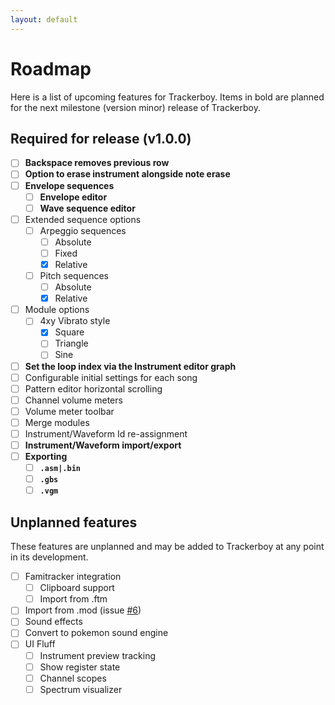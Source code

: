 ```yaml
---
layout: default
---
```


# Roadmap

Here is a list of upcoming features for Trackerboy. Items in bold are
planned for the next milestone (version minor) release of Trackerboy.

## Required for release (v1.0.0)

 - [ ] **Backspace removes previous row**
 - [ ] **Option to erase instrument alongside note erase**
 - [ ] **Envelope sequences**
     * [ ] **Envelope editor**
     * [ ] **Wave sequence editor**
 - [ ] Extended sequence options
     * [ ] Arpeggio sequences
         + [ ] Absolute
         + [ ] Fixed
         + [x] Relative
     * [ ] Pitch sequences
         + [ ] Absolute
         + [x] Relative
 - [ ] Module options
     * [ ] 4xy Vibrato style
         + [x] Square
         + [ ] Triangle
         + [ ] Sine
 - [ ] **Set the loop index via the Instrument editor graph**
 - [ ] Configurable initial settings for each song
 - [ ] Pattern editor horizontal scrolling
 - [ ] Channel volume meters
 - [ ] Volume meter toolbar
 - [ ] Merge modules
 - [ ] Instrument/Waveform Id re-assignment
 - [ ] **Instrument/Waveform import/export**
 - [ ] **Exporting**
     * [ ] **`.asm|.bin`**
     * [ ] **`.gbs`**
     * [ ] **`.vgm`**

## Unplanned features

These features are unplanned and may be added to Trackerboy at any point in
its development.

 - [ ] Famitracker integration
     * [ ] Clipboard support
     * [ ] Import from .ftm
 - [ ] Import from .mod (issue [#6](https://github.com/stoneface86/trackerboy/issues/6))
 - [ ] Sound effects
 - [ ] Convert to pokemon sound engine
 - [ ] UI Fluff
     * [ ] Instrument preview tracking
     * [ ] Show register state
     * [ ] Channel scopes
     * [ ] Spectrum visualizer
